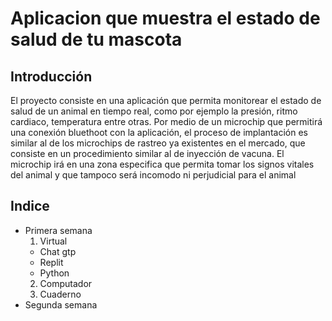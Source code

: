 # Aplicacion que muestra el estado de salud de tu mascota 
## Introducción
El proyecto consiste en una aplicación que permita monitorear el estado de salud de un animal en tiempo real, como por ejemplo la presión, ritmo cardiaco, temperatura entre otras. Por medio de un microchip que permitirá una conexión bluethoot con la aplicación, el proceso de implantación es similar al de los microchips de rastreo ya existentes en el mercado, que consiste en un procedimiento similar al de inyección de vacuna. El microchip irá en una zona especifica que permita tomar los signos vitales del animal y que tampoco será incomodo ni perjudicial para el animal 

## Indice
* Primera semana 
  1. Virtual
    - Chat gtp
    - Replit
    - Python
  2. Computador
  3. Cuaderno 
* Segunda semana
